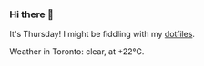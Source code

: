 ### Hi there :wave:

It's Thursday! I might be fiddling with my [dotfiles](https://github.com/bewuethr/dotfiles).

Weather in Toronto: clear, at +22°C.
